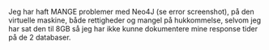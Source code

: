 Jeg har haft MANGE problemer med Neo4J (se error screenshot), på den virtuelle maskine, både rettigheder og mangel på hukkommelse, selvom jeg har sat den til 8GB  så jeg har ikke kunne dokumentere mine response tider på de 2 databaser.

